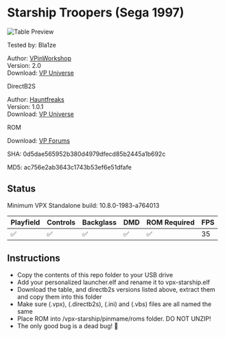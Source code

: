 # Starship Troopers (Sega 1997) 

![Table Preview](https://github.com/Bla1ze/vpx-images/blob/main/vpx-starship.png)

Tested by: Bla1ze

Author: [VPinWorkshop](https://vpuniverse.com/profile/40692-vpinworkshop/)  
Version: 2.0  
Download: [VP Universe](https://vpuniverse.com/files/file/13893-starship-troopers-sega-1997-vpw-mod/)

DirectB2S

Author: [Hauntfreaks](https://vpuniverse.com/profile/5216-hauntfreaks/)  
Version: 1.0.1  
Download: [VP Universe](https://vpuniverse.com/files/file/13888-starship-troopers-sega-1996-b2s-with-full-dmd/)

ROM

Download: [VP Forums](https://www.vpforums.org/index.php?app=downloads&showfile=7349)

SHA: 0d5dae565952b380d4979dfecd85b2445a1b692c

MD5: ac756e2ab3643c1743b53ef6e51dfafe

## Status 

Minimum VPX Standalone build: 10.8.0-1983-a764013

| Playfield | Controls | Backglass | DMD | ROM Required | FPS | 
|-----------|----------|-----------|-----|--------------|-----|
| :white_check_mark: | :white_check_mark: | :white_check_mark: | :white_check_mark: | :white_check_mark: | 35 |

## Instructions

- Copy the contents of this repo folder to your USB drive
- Add your personalized launcher.elf and rename it to vpx-starship.elf
- Download the table, and directb2s versions listed above, extract them and copy them into this folder
- Make sure (.vpx), (.directb2s), (.ini) and (.vbs) files are all named the same
- Place ROM into /vpx-starship/pinmame/roms folder. DO NOT UNZIP!
- The only good bug is a dead bug! 🐜
